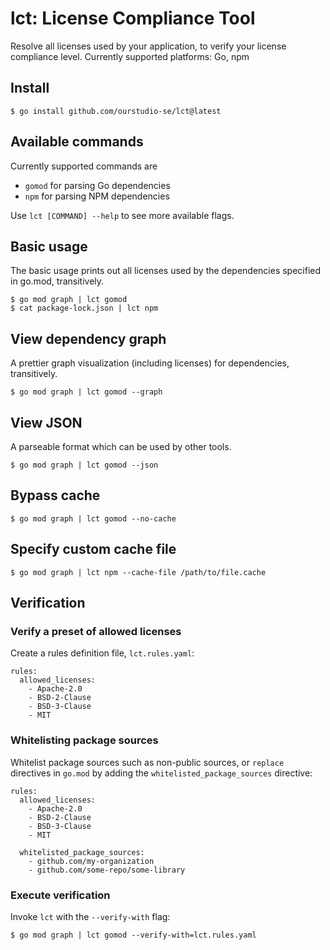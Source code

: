 # lct: License Compliance Tool

Resolve all licenses used by your application, to verify your license compliance level. Currently supported platforms: Go, npm

## Install

```
$ go install github.com/ourstudio-se/lct@latest
```

## Available commands

Currently supported commands are

- `gomod` for parsing Go dependencies
- `npm` for parsing NPM dependencies

Use `lct [COMMAND] --help` to see more available flags.

## Basic usage

The basic usage prints out all licenses used by the dependencies specified in go.mod, transitively.

```
$ go mod graph | lct gomod
$ cat package-lock.json | lct npm
```

## View dependency graph

A prettier graph visualization (including licenses) for dependencies, transitively.

```
$ go mod graph | lct gomod --graph
```

## View JSON

A parseable format which can be used by other tools.

```
$ go mod graph | lct gomod --json
```

## Bypass cache

```
$ go mod graph | lct gomod --no-cache
```

## Specify custom cache file

```
$ go mod graph | lct npm --cache-file /path/to/file.cache
```

## Verification

### Verify a preset of allowed licenses

Create a rules definition file, `lct.rules.yaml`:
```
rules:
  allowed_licenses:
    - Apache-2.0
    - BSD-2-Clause
    - BSD-3-Clause
    - MIT
```
### Whitelisting package sources

Whitelist package sources such as non-public sources, or `replace` directives in `go.mod` by adding the `whitelisted_package_sources` directive:
```
rules:
  allowed_licenses:
    - Apache-2.0
    - BSD-2-Clause
    - BSD-3-Clause
    - MIT
  
  whitelisted_package_sources:
    - github.com/my-organization
    - github.com/some-repo/some-library
```
### Execute verification
Invoke `lct` with the `--verify-with` flag:

```
$ go mod graph | lct gomod --verify-with=lct.rules.yaml
```
